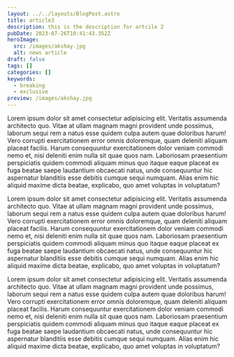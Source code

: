 ```yaml
---
layout: ../../layouts/BlogPost.astro
title: article3
description: this is the description for artcile 2
pubDate: 2023-07-26T10:41:43.352Z
heroImage:
  src: /images/akshay.jpg
  alt: news article
draft: false
tags: []
categories: []
keywords:
  - breaking
  - exclusive
preview: /images/akshay.jpg
---
```


Lorem ipsum dolor sit amet consectetur adipisicing elit. Veritatis assumenda architecto quo. Vitae at ullam magnam magni provident unde possimus, laborum sequi rem a natus esse quidem culpa autem quae doloribus harum! Vero corrupti exercitationem error omnis doloremque, quam deleniti aliquam placeat facilis. Harum consequuntur exercitationem dolor veniam commodi nemo et, nisi deleniti enim nulla sit quae quos nam. Laboriosam praesentium perspiciatis quidem commodi aliquam minus quo itaque eaque placeat ex fuga beatae saepe laudantium obcaecati natus, unde consequuntur hic aspernatur blanditiis esse debitis cumque sequi numquam. Alias enim hic aliquid maxime dicta beatae, explicabo, quo amet voluptas in voluptatum?

Lorem ipsum dolor sit amet consectetur adipisicing elit. Veritatis assumenda architecto quo. Vitae at ullam magnam magni provident unde possimus, laborum sequi rem a natus esse quidem culpa autem quae doloribus harum! Vero corrupti exercitationem error omnis doloremque, quam deleniti aliquam placeat facilis. Harum consequuntur exercitationem dolor veniam commodi nemo et, nisi deleniti enim nulla sit quae quos nam. Laboriosam praesentium perspiciatis quidem commodi aliquam minus quo itaque eaque placeat ex fuga beatae saepe laudantium obcaecati natus, unde consequuntur hic aspernatur blanditiis esse debitis cumque sequi numquam. Alias enim hic aliquid maxime dicta beatae, explicabo, quo amet voluptas in voluptatum?

Lorem ipsum dolor sit amet consectetur adipisicing elit. Veritatis assumenda architecto quo. Vitae at ullam magnam magni provident unde possimus, laborum sequi rem a natus esse quidem culpa autem quae doloribus harum! Vero corrupti exercitationem error omnis doloremque, quam deleniti aliquam placeat facilis. Harum consequuntur exercitationem dolor veniam commodi nemo et, nisi deleniti enim nulla sit quae quos nam. Laboriosam praesentium perspiciatis quidem commodi aliquam minus quo itaque eaque placeat ex fuga beatae saepe laudantium obcaecati natus, unde consequuntur hic aspernatur blanditiis esse debitis cumque sequi numquam. Alias enim hic aliquid maxime dicta beatae, explicabo, quo amet voluptas in voluptatum?
